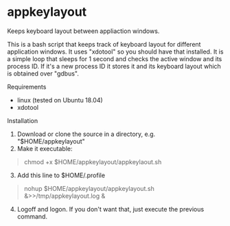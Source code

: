 # appkeylayout
Keeps keyboard layout between appliaction windows.

This is a bash script that keeps track of keyboard layout for different application windows. It 
uses "xdotool" so you should have that installed. It is a simple loop that sleeps for 1 second and checks the active window and its process ID. If it's a new process ID it stores it and its keyboard layout which is obtained over "gdbus". 

Requirements
- linux (tested on Ubuntu 18.04)
- xdotool

Installation
1. Download or clone the source in a directory, e.g. "$HOME/appkeylayout"
2. Make it executable: 
> chmod +x $HOME/appkeylayout/appkeylaout.sh
3. Add this line to $HOME/.profile
> nohup $HOME/appkeylayout/appkeylayout.sh &>>/tmp/appkeylayout.log &
4. Logoff and logon. If you don't want that, just execute the previous command.